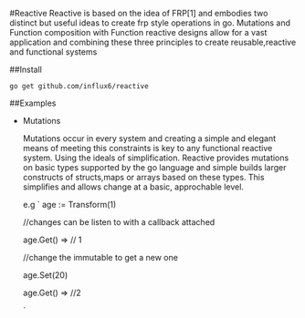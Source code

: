 #Reactive
Reactive is based on the idea of FRP[1] and embodies two distinct but useful ideas to create frp style operations in go. Mutations and Function composition with Function reactive designs allow for a vast application and combining these three principles to create reusable,reactive and functional systems


##Install

  `go get github.com/influx6/reactive`

##Examples

  - Mutations

    Mutations occur in every system and creating a simple and elegant means of meeting this constraints is key to any functional reactive system.  Using the ideals of simplification. Reactive provides mutations on basic types supported by the go language and simple builds larger constructs of structs,maps or arrays based on these types. This simplifies and allows change at a basic, approchable level.

    e.g
     `
      age := Transform(1)

      //changes can be listen to with a callback attached

      age.Get() => // 1

      //change the immutable to get a new one

      age.Set(20)

      age.Get() => //2

     `
